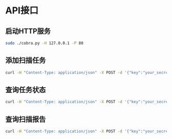# API接口

## 启动HTTP服务
```bash
sudo ./cobra.py -H 127.0.0.1 -P 80
```

## 添加扫描任务
```bash
curl -H "Content-Type: application/json" -X POST -d '{"key":"your_secret_key", "target":"https://github.com/wufeifei/grw.git","branch":"master"}' http://127.0.0.1/api/add
```

## 查询任务状态
```bash
curl -H "Content-Type: application/json" -X POST -d '{"key":"your_secret_key","sid": "e3ea91nd1f4"}' http://127.0.0.1/api/status
```

## 查询扫描报告
```bash
curl -H "Content-Type: application/json" -X POST -d '{"key":"your_secret_key","task_id": "your_task_id"}' http://127.0.0.1/api/report
```